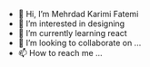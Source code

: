 - 👋 Hi, I’m Mehrdad Karimi Fatemi
- 👀 I’m interested in designing
- 🌱 I’m currently learning react
- 💞️ I’m looking to collaborate on ...
- 📫 How to reach me ...

<!---
Mehrdadkf9/Mehrdadkf9 is a ✨ special ✨ repository because its `README.md` (this file) appears on your GitHub profile.
You can click the Preview link to take a look at your changes.
--->
